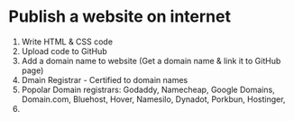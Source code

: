 # Publish a website on internet

1. Write HTML & CSS code
2. Upload code to GitHub
3. Add a domain name to website (Get a domain name & link it to GitHub page)
4. Dmain Registrar - Certified to domain names
5. Popolar Domain registrars: Godaddy, Namecheap, Google Domains, Domain.com, Bluehost, Hover, Namesilo, Dynadot, Porkbun, Hostinger, 
6. 

